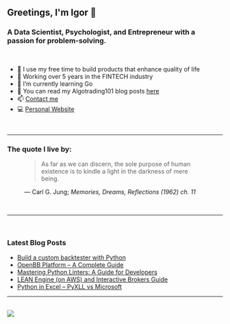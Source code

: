 ## Greetings, I'm Igor 👋 

### A Data Scientist, Psychologist, and Entrepreneur with a passion for problem-solving.
<br />

- 🔭 I use my free time to build products that enhance quality of life
- 🌟 Working over 5 years in the FINTECH industry
- 🌱 I’m currently learning Go
- 📜 You can read my Algotrading101 blog posts [here](https://algotrading101.com/learn/)
- 📫 [Contact me](mailto:igorradovanovic20@gmail.com)
- :computer: [Personal Website](https://igorradovanovic.com)


<br />

---

### The quote I live by:

<figure class="quote">
  <blockquote>
    As far as we can discern, the sole purpose of human existence is to kindle a light in the darkness of mere being.
  </blockquote>
  <figcaption>
   &mdash; Carl G. Jung; <cite>Memories, Dreams, Reflections (1962) ch. 11</cite> 
  </figcaption> 
</figure>
<br />

---
<br />

### Latest Blog Posts
<!-- BLOG-POST-LIST:START -->
- [Build a custom backtester with Python](https://algotrading101.com/learn/build-my-own-custom-backtester-python/?utm_source=rss&utm_medium=rss&utm_campaign=build-my-own-custom-backtester-python)
- [OpenBB Platform – A Complete Guide](https://algotrading101.com/learn/openbb-platform-guide/?utm_source=rss&utm_medium=rss&utm_campaign=openbb-platform-guide)
- [Mastering Python Linters: A Guide for Developers](https://algotrading101.com/learn/python-linters-guide/?utm_source=rss&utm_medium=rss&utm_campaign=python-linters-guide)
- [LEAN Engine &lpar;on AWS&rpar; and Interactive Brokers Guide](https://algotrading101.com/learn/lean-engine-aws-interactive-brokers-guide/?utm_source=rss&utm_medium=rss&utm_campaign=lean-engine-aws-interactive-brokers-guide)
- [Python in Excel – PyXLL vs Microsoft](https://algotrading101.com/learn/python-excel-pyxll-vs-microsoft/?utm_source=rss&utm_medium=rss&utm_campaign=python-excel-pyxll-vs-microsoft)
<!-- BLOG-POST-LIST:END -->

---

<br />

<img src="https://github-readme-stats.vercel.app/api?username=igorwounds&show_icons=true&theme=midnight-purple" />
